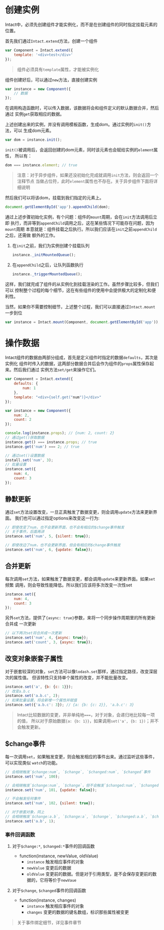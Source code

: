 # 创建实例

Intact中，必须先创建组件才能实例化，而不是在创建组件的同时指定挂载元素的位置。

首先我们通过`Intact.extend`方法，创建一个组件

```js
var Component = Intact.extend({
    template: '<div>test</div>'
});
```

> 组件必须具有`template`属性，才能被实例化

组件创建好后，可以通过`new`方法，直接创建实例

```js
var instance = new Component({
    // 数据
});
```

在调用构造函数时，可以传入数据，该数据将会和组件定义的默认数据合并，然后通过
实例`get`获取相应的数据。

上述创建出来的实例，并没有调用模板函数，生成dom。通过实例的`init()`方法，可以
生成dom元素。

```js
var dom = instance.init();
```

`init()`被调用后，会返回创建的dom元素，同时该元素也会赋给实例的`element`属性，
所以有：

```js
dom === instance.element; // true
```

> 注意：对于异步组件，如果还没初始化完成就调用`init`方法，则会返回一个注释节点
> 当做占位符，此时`element`属性也不存在。关于异步组件下面将详细说明

然后我们可以将该dom，挂载到我们指定的元素上。

```js
document.getElementById('app').appendChild(dom);
```

通过上述步骤初始化实例，有个问题：组件的`mount`周期，会在`init`方法调用后立即
执行，而非等到`appendChild`调用之后，这在某些情况下可能存在问题，因为`mount`周期
本意就是：组件挂载之后执行。所以我们应该在`init`之前`appendChild`之后，还需做
额外的工作。

1. 在`init`之前，我们为实例创建个挂载队列
    ```js
    instance._initMountedQueue();
    ```
2. 在`appendChild`之后，让队列函数执行
    ```js
    instance._triggerMountedQueue();
    ```

这样，我们就完成了组件的从实例化到挂载渲染的工作。虽然步骤比较多，但我们可以
控制整个过程的每个细节，这在有些组件的使用中会提供极大的定制化和便利性。

当然，如果你不需要控制细节，上述整个过程，我们可以直接通过`Intact.mount`一步到位

```js
var instance = Intact.mount(Component, document.getElementById('app'));
```

# 操作数据 

Intact组件的数据由两部分组成，首先是定义组件时指定的数据`defaults`，其次是实例化
组件时传入的数据，这两部分数据合并后会作为组件的`props`属性保存起来。然后我们通过
实例方法`set/get`来操作它们。

```js
var Component = Intact.extend({
    defaults: {
        num: 1        
    },
    template: "<div>{self.get("num")}</div>"
});

var instance = new Component({
    num: 2,
    count: 2
});

console.log(instance.props); // {num: 2, count: 2}
// 通过get()获取数据
instance.get() === instance.props; // true
instance.get('num') === 2; // true

// 通过set()设置数据
install.set('num', 3);
// 批量设置
instance.set({
    num: 4,
    count: 3
});
```

## 静默更新

通过`set`方法设置改变，一旦正真触发了数据变更，则会调用`update`方法来更新界面。
我们也可以通过指定options来改变这一行为:

```js
// 即使改变了num，也不会更新界面，也不会有相应的$change事件触发
// 关于事件，后面再讲
instance.set('num', 5, {silent: true}); 

// 即使改边了num，也不会更新界面，但会有相应的$change事件触发
instance.set('num', 6, {update: false});
```

## 合并更新

每次调用`set`方法，如果触发了数据变更，都会调用`update`来更新界面。如果`set`频繁
调用，则会导致性能降低。所以我们应该将多次改变一次性set

```js
instance.set({
    num: 4,
    count: 3
});
```

另外`set`方法，提供了`{async: true}`参数，来将一个同步操作周期里的所有更新合并成
一次更新

```js
// 以下两次set将合并成一次更新
instance.set('num', 4, {async: true});
instance.set('count', 3, {async: true});
```

## 改变对象嵌套子属性

对于嵌套较深的对象，`set`方法可以像`lodash.set`那样，通过指定路径，改变深层次的属性值。
但该特性只支持单个属性的改变，并不能批量改变。

```js
instance.set('a', {b: {c: 1}});
// 改变a.b.c
instance.set('a.b.c', 2);
// 如果批量设置，将会新增一个属性并赋值 
instance.set({'a.b.c': 3}); // {a: {b: {c: 2}}, 'a.b.c': 3}
```

> Intact比较数据的变更，并非单纯地`===`，对于对象，会递归地比较每一项的值，
> 所以对于原始数据`{a: {b: 1}}`，如果调用`set('a', {b: 1})`；并不会触发更新。

## $change事件

每一次调用`set`，如果触发变更，则会触发相应的事件出来。通过监听这些事件，可以实现类似
`watch`的功能。

```js
// 会相继触发`$change:num`, `$change`, `$changed:num`, `$changed`事件
instance.set('num', 100);

// 会相继触发`$change:num`, `$change`，但不会触发`$changed:num`, `$changed`事件
instance.set('num', 101, {update: false});

// 不会触发任何事件
instance.set('num', 102, {silent: true});

// 对于嵌套对象，同上
// 会相继触发`$change:a.b`, `$change:a`, `$change`, `$changed:a.b`, `$changed:a`, `$changed`事件
instance.set('a.b', 1);
```

### 事件回调函数

1. 对于`$change:*`, `$changed:*`事件的回调函数
    * function(instance, newValue, oldValue)
        * `instance` 触发相应事件的对象
        * `newValue` 变更后的数据
        * `oldValue` 变更前的数据。但是对于引用类型，是不会保存变更前的数据的，它将等价于`newVaue`

2. 对于`$change`, `$changed`事件的回调函数
    * function(instance, changes)
        * `instance` 触发相应事件的对象
        * `changes` 变更的数据的键名数组，标识那些属性被变更

> 关于事件绑定细节，详见事件章节
